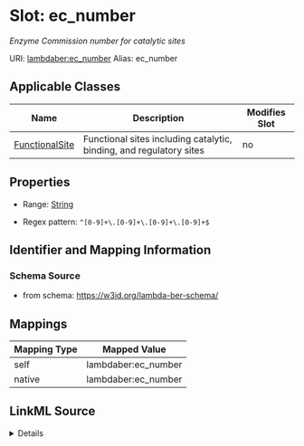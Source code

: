 

# Slot: ec_number 


_Enzyme Commission number for catalytic sites_





URI: [lambdaber:ec_number](https://w3id.org/lambda-ber-schema/ec_number)
Alias: ec_number

<!-- no inheritance hierarchy -->





## Applicable Classes

| Name | Description | Modifies Slot |
| --- | --- | --- |
| [FunctionalSite](FunctionalSite.md) | Functional sites including catalytic, binding, and regulatory sites |  no  |






## Properties

* Range: [String](String.md)

* Regex pattern: `^[0-9]+\.[0-9]+\.[0-9]+\.[0-9]+$`




## Identifier and Mapping Information






### Schema Source


* from schema: https://w3id.org/lambda-ber-schema/




## Mappings

| Mapping Type | Mapped Value |
| ---  | ---  |
| self | lambdaber:ec_number |
| native | lambdaber:ec_number |




## LinkML Source

<details>
```yaml
name: ec_number
description: Enzyme Commission number for catalytic sites
from_schema: https://w3id.org/lambda-ber-schema/
rank: 1000
alias: ec_number
owner: FunctionalSite
domain_of:
- FunctionalSite
range: string
pattern: ^[0-9]+\.[0-9]+\.[0-9]+\.[0-9]+$

```
</details>